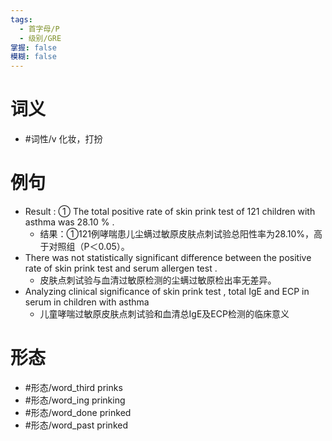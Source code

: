 ```yaml
---
tags:
  - 首字母/P
  - 级别/GRE
掌握: false
模糊: false
---
```

# 词义
- #词性/v  化妆，打扮
# 例句
- Result : ① The total positive rate of skin prink test of 121 children with asthma was 28.10 % .
	- 结果：①121例哮喘患儿尘螨过敏原皮肤点刺试验总阳性率为28.10%，高于对照组（P＜0.05）。
- There was not statistically significant difference between the positive rate of skin prink test and serum allergen test .
	- 皮肤点刺试验与血清过敏原检测的尘螨过敏原检出率无差异。
- Analyzing clinical significance of skin prink test , total IgE and ECP in serum in children with asthma
	- 儿童哮喘过敏原皮肤点刺试验和血清总IgE及ECP检测的临床意义
# 形态
- #形态/word_third prinks
- #形态/word_ing prinking
- #形态/word_done prinked
- #形态/word_past prinked
